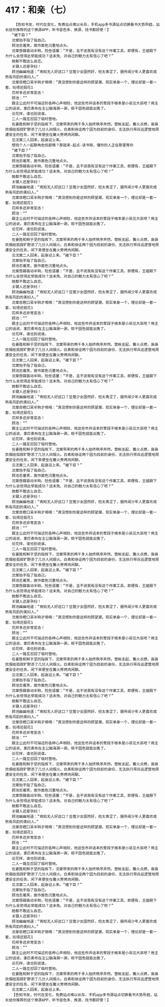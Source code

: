 # 417：和亲（七）
        【告知书友，时代在变化，免费站点难以长存，手机app多书源站点切换看书大势所趋，站长给你推荐的这个换源APP，听书音色多、换源、找书都好使！】
       “裙下臣？”
       沈棠抬手指了指自己。
       顾池忍着笑，故作面色沉重地点头。
       沈棠唇瓣翕动半晌，险些语塞：“不是，且不说我有没有这个作案工具，即便有，王姬殿下为什么会觉得此举能成功？这未免、对自己的魅力太有信心了吧？”
       她都不敢这么自恋。
       关键人还是孕妇！
       顾池幽幽地道：“焉知无人好这口？豆蔻少女固然好，但太青涩了，据传闻少年人更喜欢成熟有风韵的美妇人。”
       沈棠目瞪口呆半晌才喃喃：“真没想到你是这样的顾望潮，现实单身一个，理论却是一套一套，玩得还挺花1
       花样多还非常变态！
       顾池：“”
       跟主公此时不可描述的各种心声相较，他这些市井话本的荤段子根本是小巫见大巫吧？用主公的话说，拿匹素布在主公脑海涮一涮，晾干固色就能出售了。
       论花样，谁也别说谁。
       二人一路互怼回了临时营地。
       在姜胜和鲜于坚的指挥下，沈棠带来的两千多人始终秩序井然。营帐支起，篝火点燃，袅袅炊烟给孤寂旷野添了几分人间烟火。白素和徐诠两个因为目前的身份，无法执行带兵巡逻营地周遭安全的任务，闲下来便坐在篝火旁烤肉闲聊。
       见沈棠二人回来，起身迎上来。
       想找个人一起聊角色侃剧情？那就来-起点-读书呀，懂你的人正在那里等你
       “裙下臣？”
       沈棠抬手指了指自己。
       顾池忍着笑，故作面色沉重地点头。
       沈棠唇瓣翕动半晌，险些语塞：“不是，且不说我有没有这个作案工具，即便有，王姬殿下为什么会觉得此举能成功？这未免、对自己的魅力太有信心了吧？”
       她都不敢这么自恋。
       关键人还是孕妇！
       顾池幽幽地道：“焉知无人好这口？豆蔻少女固然好，但太青涩了，据传闻少年人更喜欢成熟有风韵的美妇人。”
       沈棠目瞪口呆半晌才喃喃：“真没想到你是这样的顾望潮，现实单身一个，理论却是一套一套，玩得还挺花1
       花样多还非常变态！
       顾池：“”
       跟主公此时不可描述的各种心声相较，他这些市井话本的荤段子根本是小巫见大巫吧？用主公的话说，拿匹素布在主公脑海涮一涮，晾干固色就能出售了。
       论花样，谁也别说谁。
       二人一路互怼回了临时营地。
       在姜胜和鲜于坚的指挥下，沈棠带来的两千多人始终秩序井然。营帐支起，篝火点燃，袅袅炊烟给孤寂旷野添了几分人间烟火。白素和徐诠两个因为目前的身份，无法执行带兵巡逻营地周遭安全的任务，闲下来便坐在篝火旁烤肉闲聊。
       见沈棠二人回来，起身迎上来。“裙下臣？”
       沈棠抬手指了指自己。
       顾池忍着笑，故作面色沉重地点头。
       沈棠唇瓣翕动半晌，险些语塞：“不是，且不说我有没有这个作案工具，即便有，王姬殿下为什么会觉得此举能成功？这未免、对自己的魅力太有信心了吧？”
       她都不敢这么自恋。
       关键人还是孕妇！
       顾池幽幽地道：“焉知无人好这口？豆蔻少女固然好，但太青涩了，据传闻少年人更喜欢成熟有风韵的美妇人。”
       沈棠目瞪口呆半晌才喃喃：“真没想到你是这样的顾望潮，现实单身一个，理论却是一套一套，玩得还挺花1
       花样多还非常变态！
       顾池：“”
       跟主公此时不可描述的各种心声相较，他这些市井话本的荤段子根本是小巫见大巫吧？用主公的话说，拿匹素布在主公脑海涮一涮，晾干固色就能出售了。
       论花样，谁也别说谁。
       二人一路互怼回了临时营地。
       在姜胜和鲜于坚的指挥下，沈棠带来的两千多人始终秩序井然。营帐支起，篝火点燃，袅袅炊烟给孤寂旷野添了几分人间烟火。白素和徐诠两个因为目前的身份，无法执行带兵巡逻营地周遭安全的任务，闲下来便坐在篝火旁烤肉闲聊。
       见沈棠二人回来，起身迎上来。“裙下臣？”
       沈棠抬手指了指自己。
       顾池忍着笑，故作面色沉重地点头。
       沈棠唇瓣翕动半晌，险些语塞：“不是，且不说我有没有这个作案工具，即便有，王姬殿下为什么会觉得此举能成功？这未免、对自己的魅力太有信心了吧？”
       她都不敢这么自恋。
       关键人还是孕妇！
       顾池幽幽地道：“焉知无人好这口？豆蔻少女固然好，但太青涩了，据传闻少年人更喜欢成熟有风韵的美妇人。”
       沈棠目瞪口呆半晌才喃喃：“真没想到你是这样的顾望潮，现实单身一个，理论却是一套一套，玩得还挺花1
       花样多还非常变态！
       顾池：“”
       跟主公此时不可描述的各种心声相较，他这些市井话本的荤段子根本是小巫见大巫吧？用主公的话说，拿匹素布在主公脑海涮一涮，晾干固色就能出售了。
       论花样，谁也别说谁。
       二人一路互怼回了临时营地。
       在姜胜和鲜于坚的指挥下，沈棠带来的两千多人始终秩序井然。营帐支起，篝火点燃，袅袅炊烟给孤寂旷野添了几分人间烟火。白素和徐诠两个因为目前的身份，无法执行带兵巡逻营地周遭安全的任务，闲下来便坐在篝火旁烤肉闲聊。
       见沈棠二人回来，起身迎上来。“裙下臣？”
       沈棠抬手指了指自己。
       顾池忍着笑，故作面色沉重地点头。
       沈棠唇瓣翕动半晌，险些语塞：“不是，且不说我有没有这个作案工具，即便有，王姬殿下为什么会觉得此举能成功？这未免、对自己的魅力太有信心了吧？”
       她都不敢这么自恋。
       关键人还是孕妇！
       顾池幽幽地道：“焉知无人好这口？豆蔻少女固然好，但太青涩了，据传闻少年人更喜欢成熟有风韵的美妇人。”
       沈棠目瞪口呆半晌才喃喃：“真没想到你是这样的顾望潮，现实单身一个，理论却是一套一套，玩得还挺花1
       花样多还非常变态！
       顾池：“”
       跟主公此时不可描述的各种心声相较，他这些市井话本的荤段子根本是小巫见大巫吧？用主公的话说，拿匹素布在主公脑海涮一涮，晾干固色就能出售了。
       论花样，谁也别说谁。
       二人一路互怼回了临时营地。
       在姜胜和鲜于坚的指挥下，沈棠带来的两千多人始终秩序井然。营帐支起，篝火点燃，袅袅炊烟给孤寂旷野添了几分人间烟火。白素和徐诠两个因为目前的身份，无法执行带兵巡逻营地周遭安全的任务，闲下来便坐在篝火旁烤肉闲聊。
       见沈棠二人回来，起身迎上来。“裙下臣？”
       沈棠抬手指了指自己。
       顾池忍着笑，故作面色沉重地点头。
       沈棠唇瓣翕动半晌，险些语塞：“不是，且不说我有没有这个作案工具，即便有，王姬殿下为什么会觉得此举能成功？这未免、对自己的魅力太有信心了吧？”
       她都不敢这么自恋。
       关键人还是孕妇！
       顾池幽幽地道：“焉知无人好这口？豆蔻少女固然好，但太青涩了，据传闻少年人更喜欢成熟有风韵的美妇人。”
       沈棠目瞪口呆半晌才喃喃：“真没想到你是这样的顾望潮，现实单身一个，理论却是一套一套，玩得还挺花1
       花样多还非常变态！
       顾池：“”
       跟主公此时不可描述的各种心声相较，他这些市井话本的荤段子根本是小巫见大巫吧？用主公的话说，拿匹素布在主公脑海涮一涮，晾干固色就能出售了。
       论花样，谁也别说谁。
       二人一路互怼回了临时营地。
       在姜胜和鲜于坚的指挥下，沈棠带来的两千多人始终秩序井然。营帐支起，篝火点燃，袅袅炊烟给孤寂旷野添了几分人间烟火。白素和徐诠两个因为目前的身份，无法执行带兵巡逻营地周遭安全的任务，闲下来便坐在篝火旁烤肉闲聊。
       见沈棠二人回来，起身迎上来。“裙下臣？”
       沈棠抬手指了指自己。
       顾池忍着笑，故作面色沉重地点头。
       沈棠唇瓣翕动半晌，险些语塞：“不是，且不说我有没有这个作案工具，即便有，王姬殿下为什么会觉得此举能成功？这未免、对自己的魅力太有信心了吧？”
       她都不敢这么自恋。
       关键人还是孕妇！
       顾池幽幽地道：“焉知无人好这口？豆蔻少女固然好，但太青涩了，据传闻少年人更喜欢成熟有风韵的美妇人。”
       沈棠目瞪口呆半晌才喃喃：“真没想到你是这样的顾望潮，现实单身一个，理论却是一套一套，玩得还挺花1
       花样多还非常变态！
       顾池：“”
       跟主公此时不可描述的各种心声相较，他这些市井话本的荤段子根本是小巫见大巫吧？用主公的话说，拿匹素布在主公脑海涮一涮，晾干固色就能出售了。
       论花样，谁也别说谁。
       二人一路互怼回了临时营地。
       在姜胜和鲜于坚的指挥下，沈棠带来的两千多人始终秩序井然。营帐支起，篝火点燃，袅袅炊烟给孤寂旷野添了几分人间烟火。白素和徐诠两个因为目前的身份，无法执行带兵巡逻营地周遭安全的任务，闲下来便坐在篝火旁烤肉闲聊。
       见沈棠二人回来，起身迎上来。“裙下臣？”
       沈棠抬手指了指自己。
       顾池忍着笑，故作面色沉重地点头。
       沈棠唇瓣翕动半晌，险些语塞：“不是，且不说我有没有这个作案工具，即便有，王姬殿下为什么会觉得此举能成功？这未免、对自己的魅力太有信心了吧？”
       她都不敢这么自恋。
       关键人还是孕妇！
       顾池幽幽地道：“焉知无人好这口？豆蔻少女固然好，但太青涩了，据传闻少年人更喜欢成熟有风韵的美妇人。”
       沈棠目瞪口呆半晌才喃喃：“真没想到你是这样的顾望潮，现实单身一个，理论却是一套一套，玩得还挺花1
       花样多还非常变态！
       顾池：“”
       跟主公此时不可描述的各种心声相较，他这些市井话本的荤段子根本是小巫见大巫吧？用主公的话说，拿匹素布在主公脑海涮一涮，晾干固色就能出售了。
       论花样，谁也别说谁。
       二人一路互怼回了临时营地。
       在姜胜和鲜于坚的指挥下，沈棠带来的两千多人始终秩序井然。营帐支起，篝火点燃，袅袅炊烟给孤寂旷野添了几分人间烟火。白素和徐诠两个因为目前的身份，无法执行带兵巡逻营地周遭安全的任务，闲下来便坐在篝火旁烤肉闲聊。
       见沈棠二人回来，起身迎上来。“裙下臣？”
       沈棠抬手指了指自己。
       顾池忍着笑，故作面色沉重地点头。
       沈棠唇瓣翕动半晌，险些语塞：“不是，且不说我有没有这个作案工具，即便有，王姬殿下为什么会觉得此举能成功？这未免、对自己的魅力太有信心了吧？”
       她都不敢这么自恋。
       关键人还是孕妇！
       顾池幽幽地道：“焉知无人好这口？豆蔻少女固然好，但太青涩了，据传闻少年人更喜欢成熟有风韵的美妇人。”
       沈棠目瞪口呆半晌才喃喃：“真没想到你是这样的顾望潮，现实单身一个，理论却是一套一套，玩得还挺花1
       花样多还非常变态！
       顾池：“”
       跟主公此时不可描述的各种心声相较，他这些市井话本的荤段子根本是小巫见大巫吧？用主公的话说，拿匹素布在主公脑海涮一涮，晾干固色就能出售了。
       论花样，谁也别说谁。
       二人一路互怼回了临时营地。
       在姜胜和鲜于坚的指挥下，沈棠带来的两千多人始终秩序井然。营帐支起，篝火点燃，袅袅炊烟给孤寂旷野添了几分人间烟火。白素和徐诠两个因为目前的身份，无法执行带兵巡逻营地周遭安全的任务，闲下来便坐在篝火旁烤肉闲聊。
       见沈棠二人回来，起身迎上来。
       【告知书友，时代在变化，免费站点难以长存，手机app多书源站点切换看书大势所趋，站长给你推荐的这个换源APP，听书音色多、换源、找书都好使！】